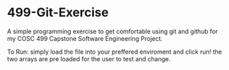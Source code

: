 # 499-Git-Exercise

A simple programming exercise to get comfortable using git and github for my COSC 499 Capstone Software Engineering Project.

To Run: simply load the file into your preffered enviroment and click run! the two arrays are pre loaded for the user to test and change.
